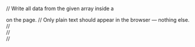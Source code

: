  // Write all data from the given array inside a <div> on the page.
 // Only plain text should appear in the browser — nothing else.
 // <div id="products"></div>
 // <div id="movies"></div>
 // <div id="books"></div>
